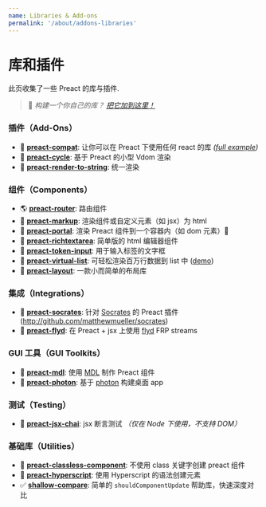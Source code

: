 ```yaml
---
name: Libraries & Add-ons
permalink: '/about/addons-libraries'
---
```


# 库和插件


此页收集了一些 Preact 的库与插件.
> :information_desk_person: _构建一个你自己的库？
> [把它加到这里！](https://github.com/preactjs/preact-www/blob/master/content/zh/about/libraries-addons.md)_


### 插件（Add-Ons）

- :raised_hands: [**preact-compat**](https://git.io/preact-compat): 让你可以在 Preact 下使用任何 react 的库 *([full example](http://git.io/preact-compat-example))*
- :repeat: [**preact-cycle**](https://git.io/preact-cycle): 基于 Preact 的小型 Vdom 渲染
- :page_facing_up: [**preact-render-to-string**](https://git.io/preact-render-to-string): 统一渲染


### 组件（Components）

- :earth_americas: [**preact-router**](https://git.io/preact-router): 路由组件
- :bookmark_tabs: [**preact-markup**](https://git.io/preact-markup): 渲染组件或自定义元素（如 jsx）为 html
- :satellite: [**preact-portal**](https://git.io/preact-portal): 渲染 Preact 组件到一个容器内（如 dom 元素）:milky_way:
- :pencil: [**preact-richtextarea**](https://git.io/preact-richtextarea): 简单版的 html 编辑器组件
- :bookmark: [**preact-token-input**](https://github.com/developit/preact-token-input): 用于输入标签的文字框
- :card_index: [**preact-virtual-list**](https://github.com/developit/preact-virtual-list): 可轻松渲染百万行数据到 list 中 ([demo](https://jsfiddle.net/developit/qqan9pdo/))
- :triangular_ruler: [**preact-layout**](https://download.github.io/preact-layout/): 一款小而简单的布局库


### 集成（Integrations）

- :thought_balloon: [**preact-socrates**](https://github.com/matthewmueller/preact-socrates): 针对 [Socrates](https://github.com/matthewmueller/socrates) 的 Preact 插件(http://github.com/matthewmueller/socrates)
- :rowboat: [**preact-flyd**](https://github.com/xialvjun/preact-flyd): 在 Preact + jsx 上使用 [flyd](https://github.com/paldepind/flyd) FRP streams


### GUI 工具（GUI Toolkits）

- :white_square_button: [**preact-mdl**](https://git.io/preact-mdl): 使用 [MDL](https://getmdl.io) 制作 Preact 组件
- :rocket: [**preact-photon**](https://git.io/preact-photon): 基于 [photon](http://photonkit.com) 构建桌面 app


### 测试（Testing）

- :microscope: [**preact-jsx-chai**](https://git.io/preact-jsx-chai): jsx 断言测试 _（仅在 Node 下使用，不支持 DOM）_


### 基础库（Utilities）

- :tophat: [**preact-classless-component**](https://github.com/ld0rman/preact-classless-component): 不使用 class 关键字创建 preact 组件 
- :hammer: [**preact-hyperscript**](https://github.com/queckezz/preact-hyperscript): 使用 Hyperscript 的语法创建元素 
- :white_check_mark: [**shallow-compare**](https://github.com/tkh44/shallow-compare): 简单的 `shouldComponentUpdate` 帮助库，快速深度对比
